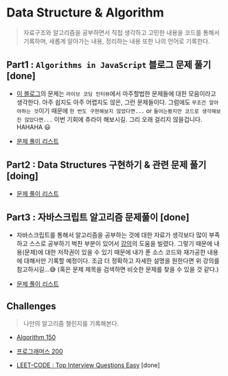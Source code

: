 # Data Structure & Algorithm

> 자료구조와 알고리즘을 공부하면서 직접 생각하고 고민한 내용을 코드를 통해서 기록하며, 새롭게 알아가는 내용, 정리하는 내용 또한 나의 언어로 기록한다.

## Part1 : `Algorithms in JavaScript` 블로그 문제 풀기 [done]

- [이 블로그](https://medium.com/siliconwat/algorithms-in-javascript-b0bed68f4038)의 문제는 `라이브 코딩 인터뷰`에서 마주할법한 문제들에 대한 모음이라고 생각한다. 아주 쉽지도 아주 어렵지도 않은, 그런 문제들이다. 그럼에도 `무조건 알아야하는 것`이기 때문에 `한 번도 구현해보지 않았다면...` or `들어는봤지만 코드로 생각해보진 않았다면...` 이번 기회에 츄라이 해보시길. 그리 오래 걸리지 않을겁니다. HAHAHA 😃

- [문제 풀이 리스트](/docs/part1.md)

## Part2 : Data Structures 구현하기 & 관련 문제 풀기 [doing]

- [문제 풀이 리스트](/docs/part2.md)

## Part3 : 자바스크립트 알고리즘 문제풀이 [done]

- 자바스크립트를 통해서 알고리즘을 공부하는 것에 대한 자료가 생각보다 많이 부족하고 스스로 공부하기 벅찬 부분이 있어서 [강의](https://www.inflearn.com/course/%EC%9E%90%EB%B0%94%EC%8A%A4%ED%81%AC%EB%A6%BD%ED%8A%B8-%EC%95%8C%EA%B3%A0%EB%A6%AC%EC%A6%98-%EB%AC%B8%EC%A0%9C%ED%92%80%EC%9D%B4)의 도움을 빌렸다. 그렇기 때문에 내용(문제)에 대한 저작권이 있을 수 있기 때문에 내가 푼 소스 코드와 재가공한 내용에 대해서만 기록할 예정이다. 조금 더 정확하고 자세한 설명을 원한다면 위 강의를 참고하시길...😅 (혹은 문제 제목을 검색하면 비슷한 문제를 찾을 수 있을 것 같다.)

- [문제 풀이 리스트](/docs/part3.md)

## Challenges

> 나만의 알고리즘 챌린지를 기록해본다.

- [Algorithm 150](/docs/algorithm150.md)

- [프로그래머스 200](/docs/programmers200.md)

- [LEET-CODE : Top Interview Questions Easy](/docs/top-interview-questions.md) [done]
